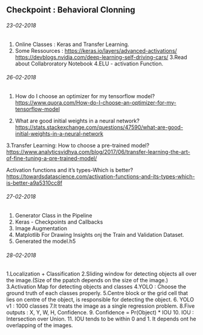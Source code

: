 ## Checkpoint : Behavioral Clonning

###### 23-02-2018
1. Online Classes : Keras and Transfer Learning.
2. Some Ressources :
	https://keras.io/layers/advanced-activations/
	https://devblogs.nvidia.com/deep-learning-self-driving-cars/
3.Read about Collabroratory Notebook
4.ELU - activation Function.


###### 26-02-2018
1. How do I choose an optimizer for my tensorflow model? https://www.quora.com/How-do-I-choose-an-optimizer-for-my-tensorflow-model

2. What are good initial weights in a neural network? https://stats.stackexchange.com/questions/47590/what-are-good-initial-weights-in-a-neural-network

3.Transfer Learning: How to choose a pre-trained model? https://www.analyticsvidhya.com/blog/2017/06/transfer-learning-the-art-of-fine-tuning-a-pre-trained-model/

Activation functions and it’s types-Which is better? https://towardsdatascience.com/activation-functions-and-its-types-which-is-better-a9a5310cc8f

###### 27-02-2018
1. Generator Class in the Pipeline
2. Keras - Checkpoints and Callbacks
3. Image Augmentation 
4. Matplotlib For Drawing Insights onj the Train and Validation Dataset.
5. Generated the model.h5

###### 28-02-2018
1.Localization + Classification
2.Sliding window for detecting objects all over the image.(Size of the ppatch depends on the size of the image.)
3.Activation Map for detecting objects and classes
4.YOLO  : Choose the ground truth of each classes properly.
5.Centre block or the grid cell that lies on centre of the object, is responsible for detecting the object.
6. YOLO v1 : 1000 classes
7.It treats the image as a single regression problem.
8.Five outputs : X, Y, W, H, Confidence.
9. Confidence = Pr(Object) * IOU
10. IOU : Intersection over Union.
11. IOU tends to be within 0 and 1. It depends ont he overlapping of the images.
